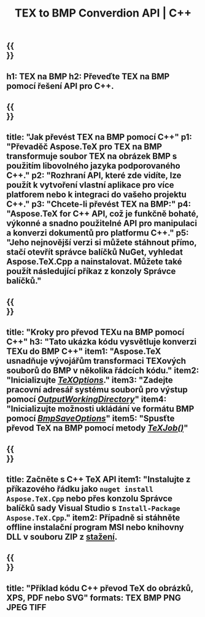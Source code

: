 ﻿---
translation: true
template: /_templates/_conversion-child-cpp.md
title: TEX to BMP Converdion API | C++
description: Funkce převodu TEX do BMP. Integrujte tuto místní knihovnu C++ do svého projektu nebo použijte multiplatformní aplikace pro převod TeXu na BMP.
keywords: tex to bmp api cpp, tex2bmp integrovat c++
url: /cpp/conversion/tex-to-bmp/
family: tex
platformtag: cpp
feature: conversion
informat: TEX
outformat: BMP
otherformats: PNG JPEG TIFF PDF SVG XPS
---

{{<section banner>}}
---
h1: TEX na BMP
h2: Převeďte TEX na BMP pomocí řešení API pro C++.
---

{{<section overview>}}
---
title: "Jak převést TEX na BMP pomocí C++"
p1: "Převaděč Aspose.TeX pro TEX na BMP transformuje soubor TEX na obrázek BMP s použitím libovolného jazyka podporovaného C++."
p2: "Rozhraní API, které zde vidíte, lze použít k vytvoření vlastní aplikace pro více platforem nebo k integraci do vašeho projektu C++."
p3: "Chcete-li převést TEX na BMP:"
p4: "Aspose.TeX for C++ API, což je funkčně bohaté, výkonné a snadno použitelné API pro manipulaci a konverzi dokumentů pro platformu C++."
p5: "Jeho nejnovější verzi si můžete stáhnout přímo, stačí otevřít správce balíčků NuGet, vyhledat Aspose.TeX.Cpp a nainstalovat. Můžete také použít následující příkaz z konzoly Správce balíčků."
---

{{<section feature1>}}
---
title: "Kroky pro převod TEXu na BMP pomocí C++"
h3: "Tato ukázka kódu vysvětluje konverzi TEXu do BMP C++"
item1: "Aspose.TeX usnadňuje vývojářům transformaci TEXových souborů do BMP v několika řádcích kódu."
item2: "Inicializujte [*TeXOptions*](https://reference.aspose.com/tex/cpp/class/aspose.te_x.te_x_options)."
item3: "Zadejte pracovní adresář systému souborů pro výstup pomocí [*OutputWorkingDirectory*](https://reference.aspose.com/tex/cpp/class/aspose.te_x.te_x_options#aa4f4ea6dab7db5ba1b40800495f16f63)"
item4: "Inicializujte možnosti ukládání ve formátu BMP pomocí [*BmpSaveOptions*](https://reference.aspose.com/tex/cpp/class/aspose.te_x.presentation.image.bmp_save_options)"
item5: "Spusťte převod TeX na BMP pomocí metody [*TeXJob()*](https://reference.aspose.com/tex/cpp/class/aspose.te_x.te_x_job)"
---

{{<section feature2>}}
---
title: Začněte s C++ TeX API
item1: "Instalujte z příkazového řádku jako ```nuget install Aspose.TeX.Cpp``` nebo přes konzolu Správce balíčků sady Visual Studio s ```Install-Package Aspose.TeX.Cpp```."
item2: Případně si stáhněte offline instalační program MSI nebo knihovny DLL v souboru ZIP z [stažení](https://releases.aspose.com/tex/cpp).
---

{{<section widget>}}
---
title: "Příklad kódu C++ převod TeX do obrázků, XPS, PDF nebo SVG"
formats: TEX BMP PNG JPEG TIFF
---

